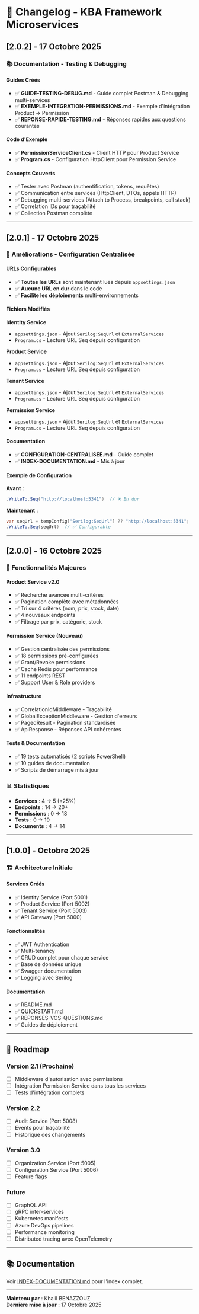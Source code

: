# 📝 Changelog - KBA Framework Microservices

## [2.0.2] - 17 Octobre 2025

### 📚 Documentation - Testing & Debugging

#### Guides Créés
- ✅ **GUIDE-TESTING-DEBUG.md** - Guide complet Postman & Debugging multi-services
- ✅ **EXEMPLE-INTEGRATION-PERMISSIONS.md** - Exemple d'intégration Product → Permission
- ✅ **REPONSE-RAPIDE-TESTING.md** - Réponses rapides aux questions courantes

#### Code d'Exemple
- ✅ **PermissionServiceClient.cs** - Client HTTP pour Product Service
- ✅ **Program.cs** - Configuration HttpClient pour Permission Service

#### Concepts Couverts
- ✅ Tester avec Postman (authentification, tokens, requêtes)
- ✅ Communication entre services (HttpClient, DTOs, appels HTTP)
- ✅ Debugging multi-services (Attach to Process, breakpoints, call stack)
- ✅ Correlation IDs pour traçabilité
- ✅ Collection Postman complète

---

## [2.0.1] - 17 Octobre 2025

### 🔧 Améliorations - Configuration Centralisée

#### URLs Configurables
- ✅ **Toutes les URLs** sont maintenant lues depuis `appsettings.json`
- ✅ **Aucune URL en dur** dans le code
- ✅ **Facilite les déploiements** multi-environnements

#### Fichiers Modifiés

**Identity Service**
- `appsettings.json` - Ajout `Serilog:SeqUrl` et `ExternalServices`
- `Program.cs` - Lecture URL Seq depuis configuration

**Product Service**
- `appsettings.json` - Ajout `Serilog:SeqUrl` et `ExternalServices`
- `Program.cs` - Lecture URL Seq depuis configuration

**Tenant Service**
- `appsettings.json` - Ajout `Serilog:SeqUrl` et `ExternalServices`
- `Program.cs` - Lecture URL Seq depuis configuration

**Permission Service**
- `appsettings.json` - Ajout `Serilog:SeqUrl` et `ExternalServices`
- `Program.cs` - Lecture URL Seq depuis configuration

#### Documentation
- ✅ **CONFIGURATION-CENTRALISEE.md** - Guide complet
- ✅ **INDEX-DOCUMENTATION.md** - Mis à jour

#### Exemple de Configuration

**Avant** :
```csharp
.WriteTo.Seq("http://localhost:5341")  // ❌ En dur
```

**Maintenant** :
```csharp
var seqUrl = tempConfig["Serilog:SeqUrl"] ?? "http://localhost:5341";
.WriteTo.Seq(seqUrl)  // ✅ Configurable
```

---

## [2.0.0] - 16 Octobre 2025

### 🚀 Fonctionnalités Majeures

#### Product Service v2.0
- ✅ Recherche avancée multi-critères
- ✅ Pagination complète avec métadonnées
- ✅ Tri sur 4 critères (nom, prix, stock, date)
- ✅ 4 nouveaux endpoints
- ✅ Filtrage par prix, catégorie, stock

#### Permission Service (Nouveau)
- ✅ Gestion centralisée des permissions
- ✅ 18 permissions pré-configurées
- ✅ Grant/Revoke permissions
- ✅ Cache Redis pour performance
- ✅ 11 endpoints REST
- ✅ Support User & Role providers

#### Infrastructure
- ✅ CorrelationIdMiddleware - Traçabilité
- ✅ GlobalExceptionMiddleware - Gestion d'erreurs
- ✅ PagedResult<T> - Pagination standardisée
- ✅ ApiResponse<T> - Réponses API cohérentes

#### Tests & Documentation
- ✅ 19 tests automatisés (2 scripts PowerShell)
- ✅ 10 guides de documentation
- ✅ Scripts de démarrage mis à jour

### 📊 Statistiques
- **Services** : 4 → 5 (+25%)
- **Endpoints** : 14 → 20+
- **Permissions** : 0 → 18
- **Tests** : 0 → 19
- **Documents** : 4 → 14

---

## [1.0.0] - Octobre 2025

### 🏗️ Architecture Initiale

#### Services Créés
- ✅ Identity Service (Port 5001)
- ✅ Product Service (Port 5002)
- ✅ Tenant Service (Port 5003)
- ✅ API Gateway (Port 5000)

#### Fonctionnalités
- ✅ JWT Authentication
- ✅ Multi-tenancy
- ✅ CRUD complet pour chaque service
- ✅ Base de données unique
- ✅ Swagger documentation
- ✅ Logging avec Serilog

#### Documentation
- ✅ README.md
- ✅ QUICKSTART.md
- ✅ REPONSES-VOS-QUESTIONS.md
- ✅ Guides de déploiement

---

## 🔮 Roadmap

### Version 2.1 (Prochaine)
- [ ] Middleware d'autorisation avec permissions
- [ ] Intégration Permission Service dans tous les services
- [ ] Tests d'intégration complets

### Version 2.2
- [ ] Audit Service (Port 5008)
- [ ] Events pour traçabilité
- [ ] Historique des changements

### Version 3.0
- [ ] Organization Service (Port 5005)
- [ ] Configuration Service (Port 5006)
- [ ] Feature flags

### Future
- [ ] GraphQL API
- [ ] gRPC inter-services
- [ ] Kubernetes manifests
- [ ] Azure DevOps pipelines
- [ ] Performance monitoring
- [ ] Distributed tracing avec OpenTelemetry

---

## 📚 Documentation

Voir [INDEX-DOCUMENTATION.md](./INDEX-DOCUMENTATION.md) pour l'index complet.

---

**Maintenu par** : Khalil BENAZZOUZ  
**Dernière mise à jour** : 17 Octobre 2025
